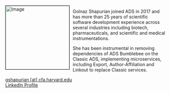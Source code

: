 
<img src="{{ site.baseurl }}/about/img/ads_logo.png" height="200" width="200" alt="Image" style="float: left; margin: 4px 10px 0px 0px; border: 1px solid #000000;">

Golnaz Shapurian joined ADS in 2017 and has more than 25 years of scientific software development experience across several industries including biotech, pharmaceuticals, and scientific and medical instrumentations.

She has been instrumental in removing dependencies of ADS Bumblebee on the Classic ADS, implementing microservices, including Export, Author-Affiliation and Linkout to replace Classic services.
<br style="clear:left;"/>

[gshapurian [at] cfa.harvard.edu](mailto:gshapurian@cfa.harvard.edu)<br>
[LinkedIn Profile](https://www.linkedin.com/in/gshapurian)
